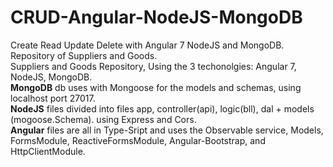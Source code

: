 # CRUD-Angular-NodeJS-MongoDB
Create Read Update Delete with Angular 7 NodeJS and MongoDB. Repository of Suppliers and Goods.
<br>
Suppliers and Goods Repository, Using the 3 techonolgies: Angular 7, NodeJS, MongoDB.
<br>
<b>MongoDB</b> db uses with Mongoose for the models and schemas, using localhost port 27017.
<br>
<b>NodeJS</b> files divided into files app, controller(api), logic(bll), dal + models (mogoose.Schema). using Express and Cors.
<br>
<b>Angular</b> files are all in Type-Sript and uses the Observable service, Models, FormsModule, ReactiveFormsModule,
Angular-Bootstrap, and HttpClientModule.

